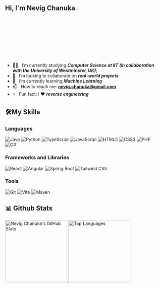 ## Hi, I'm Nevig Chanuka <img src="https://media.giphy.com/media/hvRJCLFzcasrR4ia7z/giphy.gif" width="4%">

- 👨‍🎓 &nbsp; I’m currently studying ___**Computer Science at IIT (in collaboration with the University of Westminster, UK)**___; 
- 👯 &nbsp; I’m looking to collaborate on ___**real-world projects**___
- 🌱 &nbsp; I’m currently learning  ___**Machine Learning**___ 
- 📫 &nbsp; How to reach me: **nevig.chanuka@gmail.com**
- ⚡  &nbsp; Fun fact: I ❤️ ___**reverse engineering**___


## 🛠️My Skills 
### Languages 

<p align="left">

  <img src="https://img.shields.io/badge/Java-ED8B00?style=for-the-badge&logo=openjdk&logoColor=white" alt="Java">
  <img src="https://img.shields.io/badge/Python-3776AB?style=for-the-badge&logo=python&logoColor=white" alt="Python">
  <img src="https://img.shields.io/badge/TypeScript-3178C6?style=for-the-badge&logo=typescript&logoColor=white" alt="TypeScript">
  <img src="https://img.shields.io/badge/JavaScript-F7DF1E?style=for-the-badge&logo=javascript&logoColor=black" alt="JavaScript">
  <img src="https://img.shields.io/badge/HTML5-E34F26?style=for-the-badge&logo=html5&logoColor=white" alt="HTML5">
  <img src="https://img.shields.io/badge/CSS3-1572B6?style=for-the-badge&logo=css3&logoColor=white" alt="CSS3">
  <img src="https://img.shields.io/badge/PHP-777BB4?style=for-the-badge&logo=php&logoColor=white" alt="PHP">
  <img src="https://img.shields.io/badge/C%23-239120?style=for-the-badge&logo=c-sharp&logoColor=white" alt="C#">
</p>

### Frameworks and Libraries

<p align="left">
  
  <img src="https://img.shields.io/badge/React-61DAFB?style=for-the-badge&logo=react&logoColor=black" alt="React">
  <img src="https://img.shields.io/badge/Angular-DD0031?style=for-the-badge&logo=angular&logoColor=white" alt="Angular">
  <img src="https://img.shields.io/badge/Spring_Boot-6DB33F?style=for-the-badge&logo=springboot&logoColor=white" alt="Spring Boot">
  <img src="https://img.shields.io/badge/Tailwind_CSS-06B6D4?style=for-the-badge&logo=tailwind-css&logoColor=white" alt="Tailwind CSS">
</p>

### Tools

<p>
  <img src="https://img.shields.io/badge/Git-F05032?style=for-the-badge&logo=git&logoColor=white" alt="Git">
  <img src="https://img.shields.io/badge/Vite-646CFF?style=for-the-badge&logo=vite&logoColor=white" alt="Vite">
  <img src="https://img.shields.io/badge/Maven-C71A36?style=for-the-badge&logo=apache-maven&logoColor=white" alt="Maven">
</p>

## 📊 Github Stats
<a href="https://github.com/NevigChanuka">
  <img src="https://github-readme-stats.vercel.app/api?username=NevigChanuka&layout=compact&langs_count=1&theme=radical"  height="200" alt="Nevig Chanuka's GitHub Stats" />
</a>
<a href="https://github.com/NevigChanuka">
  <img src="https://github-readme-stats.vercel.app/api/top-langs/?username=NevigChanuka&layout=compact&langs_count=10&theme=radical" height="200" alt="Top Languages" />
</a>


